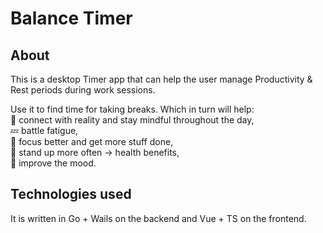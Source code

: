 # Balance Timer

## About

This is a desktop Timer app that can help the user manage Productivity & Rest periods during work sessions.

Use it to find time for taking breaks. Which in turn will help:  
🧘 connect with reality and stay mindful throughout the day,  
💤 battle fatigue,  
🧠 focus better and get more stuff done,  
🌱 stand up more often -> health benefits,  
🙂 improve the mood.  

## Technologies used

It is written in Go + Wails on the backend and Vue + TS on the frontend.
